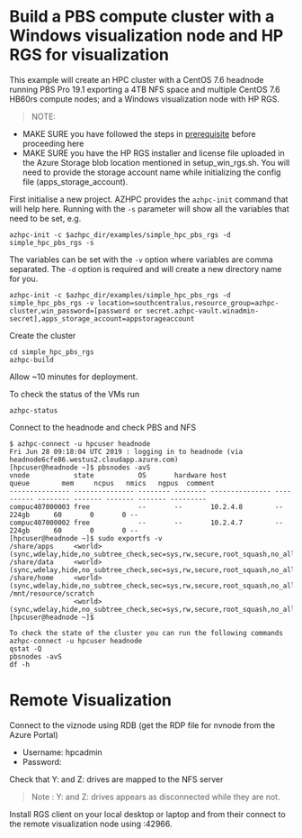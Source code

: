 # Build a PBS compute cluster with a Windows visualization node and HP RGS for visualization

This example will create an HPC cluster with a CentOS 7.6 headnode running PBS Pro 19.1 exporting a 4TB NFS space and multiple CentOS 7.6 HB60rs compute nodes; and a Windows visualization node with HP RGS.

>NOTE: 
- MAKE SURE you have followed the steps in [prerequisite](../../tutorials/prerequisites.md) before proceeding here
- MAKE SURE you have the HP RGS installer and license file uploaded in the Azure Storage blob location mentioned in setup_win_rgs.sh. You will need to provide the storage account name while initializing the config file (apps_storage_account).  

First initialise a new project. AZHPC provides the `azhpc-init` command that will help here.  Running with the `-s` parameter will show all the variables that need to be set, e.g.

```
azhpc-init -c $azhpc_dir/examples/simple_hpc_pbs_rgs -d simple_hpc_pbs_rgs -s
```

The variables can be set with the `-v` option where variables are comma separated.  The `-d` option is required and will create a new directory name for you.

```
azhpc-init -c $azhpc_dir/examples/simple_hpc_pbs_rgs -d simple_hpc_pbs_rgs -v location=southcentralus,resource_group=azhpc-cluster,win_password=[password or secret.azhpc-vault.winadmin-secret],apps_storage_account=appstorageaccount
```

Create the cluster 

```
cd simple_hpc_pbs_rgs
azhpc-build
```

Allow ~10 minutes for deployment.

To check the status of the VMs run
```
azhpc-status
```
Connect to the headnode and check PBS and NFS

```
$ azhpc-connect -u hpcuser headnode
Fri Jun 28 09:18:04 UTC 2019 : logging in to headnode (via headnode6cfe86.westus2.cloudapp.azure.com)
[hpcuser@headnode ~]$ pbsnodes -avS
vnode           state           OS       hardware host            queue        mem     ncpus   nmics   ngpus  comment
--------------- --------------- -------- -------- --------------- ---------- -------- ------- ------- ------- ---------
compuc407000003 free            --       --       10.2.4.8        --            224gb      60       0       0 --
compuc407000002 free            --       --       10.2.4.7        --            224gb      60       0       0 --
[hpcuser@headnode ~]$ sudo exportfs -v
/share/apps     <world>(sync,wdelay,hide,no_subtree_check,sec=sys,rw,secure,root_squash,no_all_squash)
/share/data     <world>(sync,wdelay,hide,no_subtree_check,sec=sys,rw,secure,root_squash,no_all_squash)
/share/home     <world>(sync,wdelay,hide,no_subtree_check,sec=sys,rw,secure,root_squash,no_all_squash)
/mnt/resource/scratch
                <world>(sync,wdelay,hide,no_subtree_check,sec=sys,rw,secure,root_squash,no_all_squash)
[hpcuser@headnode ~]$

To check the state of the cluster you can run the following commands
azhpc-connect -u hpcuser headnode
qstat -Q
pbsnodes -avS
df -h
```


# Remote Visualization

Connect to the viznode using RDB (get the RDP file for nvnode from the Azure Portal)
- Username: hpcadmin
- Password: <winadmin-secret>

Check that Y: and Z: drives are mapped to the NFS server

> Note : Y: and Z: drives appears as disconnected while they are not.

Install RGS client on your local desktop or laptop and from their connect to the remote visualization node using <public ip address for nvnode>:42966. 
